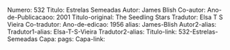 Numero: 532
Titulo: Estrelas Semeadas
Autor: James Blish
Co-autor: 
Ano-de-Publicacaoo: 2001
Titulo-original: The Seedling Stars
Tradutor: Elsa T S Vieira
Co-tradutor: 
Ano-de-edicao: 1956
alias: James-Blish
Autor2-alias: 
Tradutor1-alias: Elsa-T-S-Vieira
Tradutor2-alias: 
Titulo-link: 532-Estrelas-Semeadas
Capa: 
pags: 
Capa-link:
